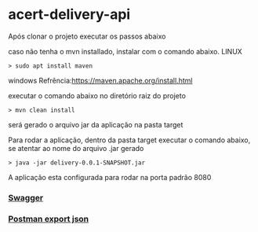 # acert-delivery-api

Após clonar o projeto executar os passos abaixo


caso não tenha o mvn installado, instalar com o comando abaixo. 
	LINUX 
  
    > sudo apt install maven
  
windows Refrência:https://maven.apache.org/install.html


executar o comando abaixo no diretório raiz do projeto

    > mvn clean install 

será gerado o arquivo jar da aplicação na pasta target

Para rodar a aplicação, dentro da pasta target executar o comando abaixo, se atentar ao nome do arquivo .jar gerado

    > java -jar delivery-0.0.1-SNAPSHOT.jar
	
	
A aplicação esta configurada para rodar na porta padrão 8080


### <a href="http://localhost:8080/swagger-ui.html#/">Swagger</a>

### <a href="https://github.com/P3d50/acert-delivery-api/blob/main/delivery.postman_collection.json">Postman export json</a>

 





